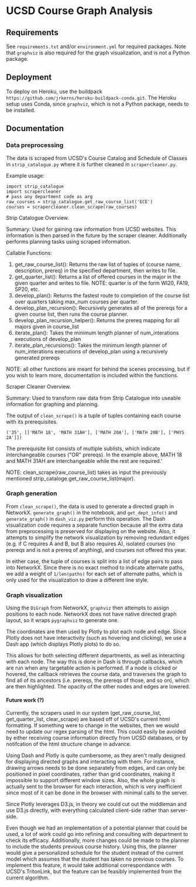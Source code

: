 # UCSD Course Graph Analysis
## Requirements
See `requirements.txt` and/or `environment.yml` for required packages. Note that `graphviz` is also required for the graph visualization, and is not a Python package.

## Deployment
To deploy on Heroku, use the buildpack `https://github.com/jrkerns/heroku-buildpack-conda.git`.
The Heroku setup uses Conda, since `graphviz`, which is not a Python package, needs to be installed.

## Documentation

### Data preprocessing
The data is scraped from UCSD's Course Catalog and Schedule of Classes in `strip_catalogue.py` where it is further cleaned in `scrapercleaner.py`.

Example usage:
```
import strip_catalogue
import scrapercleaner
# pass any department code as arg
raw_courses = strip_catalogue.get_raw_course_list('ECE')
courses = scrapercleaner.clean_scrape(raw_courses)
```

Strip Catalogue Overview.

Summary: Used for gaining raw information from UCSD websites. This information is then parsed in the future by the scraper cleaner. Additionally performs planning tasks using scraped information.

Callable Functions: 
1) get_raw_course_list(): Returns the raw list of tuples of (course name, description, prereq) in the specified department, then writes to file.
2) get_quarter_list(): Returns a list of offered courses in the major in the given quarter and writes to file. NOTE: quarter is of the form WI20, FA19, SP20, etc.
3) develop_plan(): Returns the fastest route to completion of the course list over quarters taking max_num courses per quarter.
4) develop_plan_recursion(): Recursively generates all of the prereqs for a given course list, then runs the course planner.
5) develop_plan_recursion_helper(): Returns the prereq mapping for all majors given in course_list
6) iterate_plan(): Takes the minimum length planner of num_interations executions of develop_plan
7) iterate_plan_recursions(): Takes the minimum length planner of num_interations executions of develop_plan using a
    recursively generated prereqs
    
NOTE: all other functions are meant for behind the scenes processing, but if you wish to learn more, documentation is included within the functions.



Scraper Cleaner Overview.

Summary: Used to transform raw data from Strip Catalogue into useable information for graphing and planning. 

The output of `clean_scrape()` is a tuple of tuples containing each course with its prerequisites.
```
('35', [['MATH 18', 'MATH 31AH'], ['MATH 20A'], ['MATH 20B'], ['PHYS 2A']])
```
The prerequisite list consists of multiple sublists, which indicate interchangeable courses ("OR" prereqs).
In the example above, MATH 18 and MATH 31AH are interchangeable while the rest are required.'

NOTE: clean_scrape(raw_course_list) takes as input the previously mentioned strip_cataloge.get_raw_course_list(major). 


### Graph generation
From `clean_scrape()`, the data is used to generate a directed graph in NetworkX.
`generate_graph()` in the notebook, and `get_dept_info()` and `generate_graph()` in `dash_viz.py` perform this operation.
The Dash visualization code requires a separate function because all the extra data from preprocessing is preserved for displaying on the website.
Also, it attempts to simplify the network visualization by removing redundant edges (e.g. if C requires A and B, but B also requires A), isolated courses (no prereqs and is not a prereq of anything), and courses not offered this year.

In either case, the tuple of courses is split into a list of edge pairs to pass into NetworkX.
Since there is no exact method to indicate alternate paths, we add a weight of `1/len(paths)` for each set of alternate paths, which is only used for the visualization to draw a different line style.

### Graph visualization
Using the `DiGraph` from NetworkX, `graphviz` then attempts to assign positions to each node.
NetworkX does not have native directed graph layout, so it wraps `pygraphviz` to generate one.

The coordinates are then used by Plotly to plot each node and edge.
Since Plotly does not have interactivity (such as hovering and clicking), we use a Dash app (which displays Plotly plots) to do so.

This allows for both selecting different departments, as well as interacting with each node.
The way this is done in Dash is through callbacks, which are run when any targetable action is performed.
If a node is clicked or hovered, the callback retrieves the course data, and traverses the graph to find all of its ancestors (i.e. prereqs, the prereqs of those, and so on), which are then highlighted. The opacity of the other nodes and edges are lowered.

#### Future work (?)
Currently, the scrapers used in our system (get_raw_course_list, get_quarter_list, clear_scrape) are based off of UCSD's current html formatting. If something were to change in the websites, then we would need to update our regex parsing of the html. This could easily be avoided by either receiving course information directly from UCSD databases, or by notifcation of the html structure change in advance.

Using Dash and Plotly is quite cumbersome, as they aren't really designed for displaying directed graphs and interacting with them.
For instance, drawing arrows needs to be done separately from edges, and can only be positioned in pixel coordinates, rather than grid coordinates, making it impossible to support different window sizes.
Also, the whole graph is actually sent to the browser for each interaction, which is very inefficient since most of it can be done in the browser with minimal calls to the server.

Since Plotly leverages D3.js, in theory we could cut out the middleman and use D3.js directly, with everything calculated client-side rather than server-side.

Even though we had an implementation of a potential planner that could be used, a lot of work could go into refining and consulting with department to check its efficacy. Additionally, more changes could be made to the planner to include the students previous course history. Using this, the planner would give a personalized schedule for the student instead of the current model which assumes that the student has taken no previous courses. To implement this feature, it would take additional correspondance with UCSD's TritonLink, but the feature can be feasibly implemented from the current algorithm.
